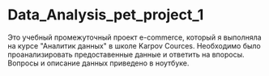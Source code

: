 # Data_Analysis_pet_project_1
Это учебный промежуточный проект e-commerce, который я выполняла на курсе "Аналитик данных" в школе Karpov Cources.
Необходимо было проанализировать предоставенные данные и ответить на впоросы. Вопросы и описание данных приведено в ноутбуке.
